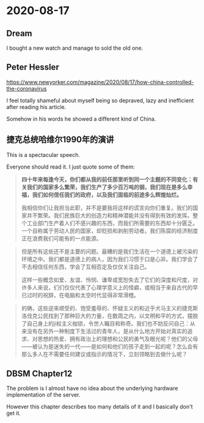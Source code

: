 # 2020-08-17

## Dream

I bought a new watch and manage to sold the old one.

## Peter Hessler

https://www.newyorker.com/magazine/2020/08/17/how-china-controlled-the-coronavirus

I feel totally shameful about myself being so depraved, lazy and inefficient after reading his article.

Somehow in his words he showed a different kind of China.



## **捷克总统哈维尔1990年的演讲**

This is a spectacular speech. 

Everyone should read it. I just quote some of them:

> **四十年来每逢今天，你们都从我的前任那里听到同一个主题的不同变化：有关我们的国家多么繁荣，我们生产了多少百万吨的钢，我们现在是多么幸福，我们如何信任我们的政府，以及我们面临的前途多么辉煌灿烂。** 
>
> 我相信你们让我担当此职，并不是要我将这样的谎言向你们重复。我们的国家并不繁荣。我们民族巨大的创造力和精神潜能并没有得到有效的发挥。整个工业部门生产着人们不感兴趣的东西，而我们所需要的东西却十分匮乏。一个自称属于劳动人民的国家，却贬损和剥削劳动者。我们陈腐的经济制度正在浪费我们可能有的一点能源。

> 但是所有这些还不是主要的问题。最糟的是我们生活在一个道德上被污染的环境之中。我们都是道德上的病人，因为我们习惯于口是心非。我们学会了不去相信任何东西，学会了互相否定及仅仅关注自己。
>
> 这样一些概念如爱、友谊、怜悯、谦卑或宽恕失去了它们的深度和尺度，对许多人来说，们们仅仅代表了心理学意义上的怪癖，或相当于来自古代的早已过时的祝辞，在电脑和太空时代显得非常滑稽。

> 的确，这些逆来顺受的、饱受羞辱的、怀疑主义的和近乎犬马主义的捷克斯洛伐克公民找到了那种巨大的力量，在数周之内，以文明和平的方式，摆脱了自己身上的ji权主义枷锁，令世人瞩目和称奇。我们也不妨反问自己：从来没有在另外一种制度下生活过的青年人，是从什么地方开始对真实的追求、对思想的热爱、拥有政治上的理想和公民的勇气及眼光呢？他们的父母——被认为是迷失的一代——是如何和他们的孩子走到一起的呢？怎么会有那么多人在不需要任何建议或指示的情况下，立刻领略到去做什么呢？

## DBSM Chapter12

The problem is I almost have no idea about the underlying hardware implementation of the server.

However this chapter describes too many details of it and I basically don't get it.



